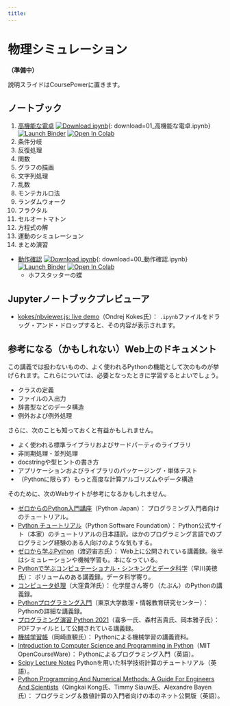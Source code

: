 ```yaml
---
title:
---
```



# 物理シミュレーション

**（準備中）**

説明スライドはCoursePowerに置きます。


## ノートブック

<!-- textlint-disable
ja-technical-writing/no-unmatched-pair,
ja-technical-writing/sentence-length,
ja-technical-writing/max-kanji-continuous-len
-->

1. [高機能な電卓](previews/01_高機能な電卓.html) [![Download ipynb](https://img.shields.io/badge/download-ipynb-brightgreen.svg?logo=jupyter)](notebooks/01_%E9%AB%98%E6%A9%9F%E8%83%BD%E3%81%AA%E9%9B%BB%E5%8D%93.ipynb){: download=01_高機能な電卓.ipynb} [![Launch Binder](https://mybinder.org/badge_logo.svg)](https://mybinder.org/v2/gh/tueda/PS2022SS/gh-pages?filepath=notebooks/01_%E9%AB%98%E6%A9%9F%E8%83%BD%E3%81%AA%E9%9B%BB%E5%8D%93.ipynb) [![Open In Colab](https://colab.research.google.com/assets/colab-badge.svg)](https://colab.research.google.com/github/tueda/PS2022SS/blob/gh-pages/notebooks/01_%E9%AB%98%E6%A9%9F%E8%83%BD%E3%81%AA%E9%9B%BB%E5%8D%93.ipynb?hl=ja)
1. 条件分岐
1. 反復処理
1. 関数
1. グラフの描画
1. 文字列処理
1. 乱数
1. モンテカルロ法
1. ランダムウォーク
1. フラクタル
1. セルオートマトン
1. 方程式の解
1. 運動のシミュレーション
1. まとめ演習

<!-- don't want to merge two consecutive lists -->

- [動作確認](previews/00_動作確認.html) [![Download ipynb](https://img.shields.io/badge/download-ipynb-brightgreen.svg?logo=jupyter)](notebooks/00_%E5%8B%95%E4%BD%9C%E7%A2%BA%E8%AA%8D.ipynb){: download=00_動作確認.ipynb} [![Launch Binder](https://mybinder.org/badge_logo.svg)](https://mybinder.org/v2/gh/tueda/PS2022SS/gh-pages?filepath=notebooks/00_%E5%8B%95%E4%BD%9C%E7%A2%BA%E8%AA%8D.ipynb) [![Open In Colab](https://colab.research.google.com/assets/colab-badge.svg)](https://colab.research.google.com/github/tueda/PS2022SS/blob/gh-pages/notebooks/00_%E5%8B%95%E4%BD%9C%E7%A2%BA%E8%AA%8D.ipynb?hl=ja)
    - ホフスタッターの蝶

<!-- textlint-enable -->


## Jupyterノートブックプレビューア

- [kokes/nbviewer.js: live demo](https://kokes.github.io/nbviewer.js/viewer.html)（Ondrej Kokes氏）：
`.ipynb`ファイルをドラッグ・アンド・ドロップすると、その内容が表示されます。


<!-- textlint-disable
ja-engineering-paper/prh,
ja-technical-writing/ja-no-weak-phrase
-->

## 参考になる（かもしれない）Web上のドキュメント

<!-- textlint-enable -->


<!-- textlint-disable
ja-technical-writing/sentence-length,
ja-technical-writing/ja-no-redundant-expression,
ja-technical-writing/ja-no-weak-phrase,
jtf-style/4.1.1.句点(。)
-->

この講義では扱わないものの、よく使われるPythonの機能として次のものが挙げられます。これらについては、必要となったときに学習するとよいでしょう。

- クラスの定義
- ファイルの入出力
- 辞書型などのデータ構造
- 例外および例外処理

さらに、次のことも知っておくと有益かもしれません。

- よく使われる標準ライブラリおよびサードパーティのライブラリ
- 非同期処理・並列処理
- docstringや型ヒントの書き方
- アプリケーションおよびライブラリのパッケージング・単体テスト
- （Pythonに限らず）もっと高度な計算アルゴリズムやデータ構造

そのために、次のWebサイトが参考になるかもしれません。

<!-- textlint-enable -->


<!-- textlint-disable
ja-technical-writing/sentence-length,
ja-technical-writing/max-kanji-continuous-len
-->

- [ゼロからのPython入門講座](https://www.python.jp/train/index.html)（Python Japan）：
  プログラミング入門者向けのチュートリアル。
- [Python チュートリアル](https://docs.python.org/ja/3/tutorial/)（Python Software Foundation）：
  Python公式サイト（本家）のチュートリアルの日本語訳。ほかのプログラミング言語でのプログラミング経験のある人向けのような気もする。
- [ゼロから学ぶPython](https://kaityo256.github.io/python_zero/)（渡辺宙志氏）：
  Web上に公開されている講義録。後半はシミュレーションや機械学習も。本になっている。
- [Pythonで学ぶコンピュテーショナル・シンキングとデータ科学](https://wagtail.cds.tohoku.ac.jp/coda/python/index.html)（早川美徳氏）：
  ボリュームのある講義録。データ科学寄り。
- [コンピュータ処理](https://amorphous.tf.chiba-u.jp/lecture.files/chem_computer/index.html)（大窪貴洋氏）：
  化学屋さん寄り（たぶん）のPythonの講義録。
- [Pythonプログラミング入門](https://utokyo-ipp.github.io/index.html)（東京大学数理・情報教育研究センター）：
  Pythonの詳細な講義録。
- [プログラミング演習 Python 2021](https://hdl.handle.net/2433/265459)（喜多一氏、森村吉貴氏、岡本雅子氏）：
  PDFファイルとして公開されている講義録。
- [機械学習帳](https://chokkan.github.io/mlnote/)（岡崎直観氏）：
  Pythonによる機械学習の講義資料。
- [Introduction to Computer Science and Programming in Python](https://ocw.mit.edu/courses/electrical-engineering-and-computer-science/6-0001-introduction-to-computer-science-and-programming-in-python-fall-2016/)（MIT OpenCourseWare）：
  Pythonによるプログラミング入門（英語）。
- [Scipy Lecture Notes](https://scipy-lectures.org/)
  Pythonを用いた科学技術計算のチュートリアル（英語）。
- [Python Programming And Numerical Methods: A Guide For Engineers And Scientists](https://pythonnumericalmethods.berkeley.edu/notebooks/Index.html)（Qingkai Kong氏、Timmy Siauw氏、Alexandre Bayen氏）：
  プログラミング＆数値計算の入門者向けの本のネット公開版（英語）。

<!-- textlint-enable -->
